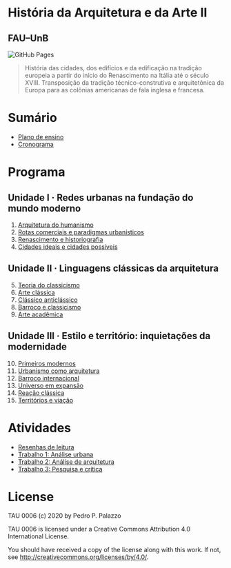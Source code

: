 # História da Arquitetura e da Arte II

## FAU–UnB

![GitHub Pages](https://github.com/p3palazzo/TAU0006/actions/workflows/jekyll.yml/badge.svg)

> História das cidades, dos edifícios e da edificação na tradição
> europeia a partir do início do Renascimento na Itália até o século
> XVIII. Transposição da tradição técnico-construtiva e arquitetônica da
> Europa para as colônias americanas de fala inglesa e francesa.

# Sumário #

- [Plano de ensino](_pages/plano.md)
- [Cronograma](_pages/cronograma.md)

# Programa #

## Unidade I · Redes urbanas na fundação do mundo moderno ##

 1. [Arquitetura do humanismo](_aula/01-humanismo.md) <!--_,-->
 2. [Rotas comerciais e paradigmas urbanísticos](_aula/02-rotas.md) <!--_,-->
 3. [Renascimento e historiografia](_aula/03-renascimento.md) <!--_,-->
 4. [Cidades ideais e cidades possíveis](_aula/04-cidades-ideais.md) <!--_,-->

## Unidade II · Linguagens clássicas da arquitetura ##

 5. [Teoria do classicismo](_aula/05-teoria-classicismo.md) <!--_,-->
 6. [Arte clássica](_aula/06-arte-classica.md) <!--_,-->
 7. [Clássico anticlássico](_aula/07-anticlassico.md) <!--_,-->
 8. [Barroco e classicismo](_aula/08-barroco.md) <!--_,-->
 9. [Arte acadêmica](_aula/09-academicismo.md) <!--_,-->

## Unidade III · Estilo e território: inquietações da modernidade ##

10. [Primeiros modernos](_aula/10-primeiros-modernos.md) <!--_,-->
11. [Urbanismo como arquitetura](_aula/11-urb-como-arq.md) <!--_,-->
12. [Barroco internacional](_aula/12-barroco-intl.md) <!--_,-->
13. [Universo em expansão](_aula/13-universo.md) <!--_,-->
14. [Reação clássica](_aula/14-reacao.md) <!--_,-->
15. [Territórios e viação](_aula/15-territorios.md) <!--_,-->

# Atividades #

- [Resenhas de leitura]()
- [Trabalho 1: Análise urbana](trabalho-1-analise-urbana.md)
- [Trabalho 2: Análise de arquitetura](trabalho-2-analise-arq.md)
- [Trabalho 3: Pesquisa e crítica](trabalho-3-wikipedia.md)

# License #

TAU 0006 (c) 2020 by Pedro P. Palazzo

TAU 0006 is licensed under a Creative Commons Attribution 4.0
International License.

You should have received a copy of the license along with this work. If
not, see http://creativecommons.org/licenses/by/4.0/.

